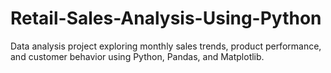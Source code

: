 # Retail-Sales-Analysis-Using-Python
Data analysis project exploring monthly sales trends, product performance, and customer behavior using Python, Pandas, and Matplotlib.
